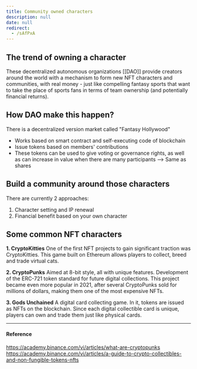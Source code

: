 ```yaml
---
title: Community owned characters
description: null
date: null
redirect:
  - /sAfPxA
---
```


## The trend of owning a character

These decentralized autonomous organizations [[DAO]] provide creators around the world with a mechanism to form new NFT characters and communities, with real money - just like compelling fantasy sports that want to take the place of sports fans in terms of team ownership (and potentially financial returns).

## How DAO make this happen?

There is a decentralized version market called "Fantasy Hollywood"

- Works based on smart contract and self-executing code of blockchain
- Issue tokens based on members' contributions
- These tokens can be used to give voting or governance rights, as well as can increase in value when there are many participants --> Same as shares

## Build a community around those characters

There are currently 2 approaches:

1.  Character setting and IP renewal
2.  Financial benefit based on your own character

## Some common NFT characters

**1. CryptoKitties** One of the first NFT projects to gain significant traction was CryptoKitties. This game built on Ethereum allows players to collect, breed and trade virtual cats.

**2. CryptoPunks** Aimed at 8-bit style, all with unique features. Development of the ERC-721 token standard for future digital collections. This project became even more popular in 2021, after several CryptoPunks sold for millions of dollars, making them one of the most expensive NFTs.

**3. Gods Unchained** A digital card collecting game. In it, tokens are issued as NFTs on the blockchain. Since each digital collectible card is unique, players can own and trade them just like physical cards.

---

#### Reference

https://academy.binance.com/vi/articles/what-are-cryptopunks https://academy.binance.com/vi/articles/a-guide-to-crypto-collectibles-and-non-fungible-tokens-nfts
